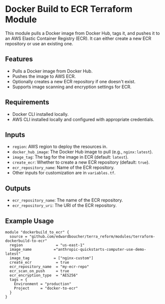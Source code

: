 # Docker Build to ECR Terraform Module

This module pulls a Docker image from Docker Hub, tags it, and pushes it to an AWS Elastic Container Registry (ECR). It can either create a new ECR repository or use an existing one.

## Features

- Pulls a Docker image from Docker Hub.
- Pushes the image to AWS ECR.
- Optionally creates a new ECR repository if one doesn't exist.
- Supports image scanning and encryption settings for ECR.

## Requirements

- Docker CLI installed locally.
- AWS CLI installed locally and configured with appropriate credentials.

## Inputs

- `region`: AWS region to deploy the resources in.
- `docker_hub_image`: The Docker Hub image to pull (e.g., `nginx:latest`).
- `image_tag`: The tag for the image in ECR (default: `latest`).
- `create_ecr`: Whether to create a new ECR repository (default: `true`).
- `ecr_repository_name`: Name of the ECR repository.
- Other inputs for customization are in `variables.tf`.

## Outputs

- `ecr_repository_name`: The name of the ECR repository.
- `ecr_repository_uri`: The URI of the ECR repository.

## Example Usage

```hcl
module "dockerbuild_to_ecr" {
  source = "github.com/edwardboucher/terra_reform/modules/terraform-dockerbuild-to-ecr"
  region               = "us-east-1"
  image_name          ="anthropic-quickstarts-computer-use-demo-latest"
  image_tag           = ["nginx-custom"]
  create_ecr           = true
  ecr_repository_name  = "my-ecr-repo"
  ecr_scan_on_push     = true
  ecr_encryption_type  = "AES256"
  tags = {
    Environment = "production"
    Project     = "docker-to-ecr"
  }
}